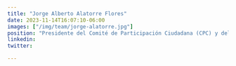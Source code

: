 ```yaml
---
title: "Jorge Alberto Alatorre Flores"
date: 2023-11-14T16:07:10-06:00
images: ["/img/team/jorge-alatorre.jpg"]
position: "Presidente del Comité de Participación Ciudadana (CPC) y del Sistema Nacional Anticorrupción (SNA)"
linkedin: 
twitter: 

---
```



